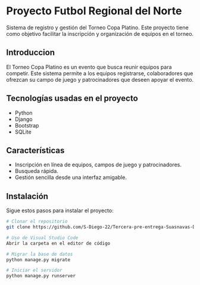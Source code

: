 
# Proyecto Futbol Regional del Norte

Sistema de registro y gestión del Torneo Copa Platino. Este proyecto tiene como objetivo facilitar la inscripción y organización de equipos en el torneo.

## Introduccion

El Torneo Copa Platino es un evento que busca reunir equipos para competir. Este sistema permite a los equipos registrarse, colaboradores que ofrezcan su campo de juego y patrocinadores que deseen apoyar el evento.

## Tecnologías usadas en el proyecto

* Python
* Django
* Bootstrap
* SQLite


## Características

- Inscripción en línea de equipos, campos de juego y patrocinadores.
- Busqueda rápida.
- Gestión sencilla desde una interfaz amigable.

## Instalación

Sigue estos pasos para instalar el proyecto:

```bash
# Clonar el repositorio
git clone https://github.com/S-Diego-22/Tercera-pre-entrega-Suasnavas-Diego.git

# Uso de Visual Studio Code
Abrir la carpeta en el editor de código

# Migrar la base de datos
python manage.py migrate

# Iniciar el servidor
python manage.py runserver
```
